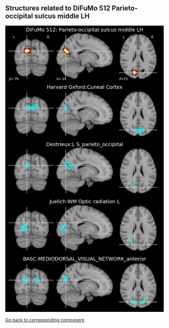


## Structures related to DiFuMo 512 Parieto-occipital sulcus middle LH

![301](301.jpg "Structures related to DiFuMo 512 Parieto-occipital sulcus middle LH")

[Go back to corresponding component](https://parietal-inria.github.io/DiFuMo/512/html/301.html)